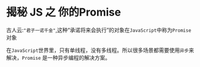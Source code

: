 <!--
 * @Description: 揭秘 JS 之 Promise
 * @Author: liuqiyu
 * @Date: 2019-11-06 18:09:31
 * @LastEditors: liuqiyu
 * @LastEditTime: 2019-11-06 18:21:42
 -->
 
# 揭秘 JS 之 你的Promise

古人云:`"君子一诺千金"`,这种“承诺将来会执行”的对象在`JavaScript`中称为`Promise`对象

在`JavaScript`世界里，只有单线程，没有多线程。所以很多场景都需要使用`异步`来解决，`Promise` 是一种异步编程的解决方案。